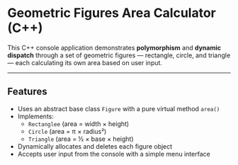 # Geometric Figures Area Calculator (C++)

This C++ console application demonstrates **polymorphism** and **dynamic dispatch** through a set of geometric figures — rectangle, circle, and triangle — each calculating its own area based on user input.

---

## Features

- Uses an abstract base class `Figure` with a pure virtual method `area()`
- Implements:
  - `Rectanglee` (area = width × height)
  - `Circle` (area = π × radius²)
  - `Triangle` (area = ½ × base × height)
- Dynamically allocates and deletes each figure object
- Accepts user input from the console with a simple menu interface

